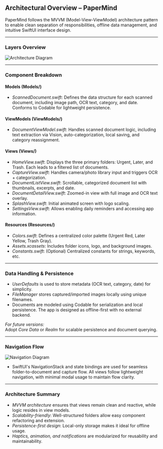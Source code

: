 ## Architectural Overview – PaperMind

PaperMind follows the MVVM (Model-View-ViewModel) architecture pattern to enable clean separation of responsibilities, offline data management, and intuitive SwiftUI interface design.

---

### Layers Overview

![Architecture Diagram](https://github.com/user-attachments/assets/your-placeholder-architecture-diagram-link)

---

### Component Breakdown

#### Models (Models/)

- *ScannedDocument.swift*: Defines the data structure for each scanned document, including image path, OCR text, category, and date. Conforms to Codable for lightweight persistence.

#### ViewModels (ViewModels/)

- *DocumentViewModel.swift*: Handles scanned document logic, including text extraction via Vision, auto-categorization, local saving, and category reassignment.

#### Views (Views/)

- *HomeView.swift*: Displays the three primary folders: Urgent, Later, and Trash. Each leads to a filtered list of documents.
- *CaptureView.swift*: Handles camera/photo library input and triggers OCR + categorization.
- *DocumentListView.swift*: Scrollable, categorized document list with thumbnails, excerpts, and date.
- *DocumentDetailView.swift*: Zoomed-in view with full image and OCR text overlay.
- *SplashView.swift*: Initial animated screen with logo scaling.
- *SettingsView.swift*: Allows enabling daily reminders and accessing app information.

#### Resources (Resources/)

- *Colors.swift*: Defines a centralized color palette (Urgent Red, Later Yellow, Trash Gray).
- *Assets.xcassets*: Includes folder icons, logo, and background images.
- *Constants.swift*: (Optional) Centralized constants for strings, keywords, etc.

---

### Data Handling & Persistence

- *UserDefaults* is used to store metadata (OCR text, category, date) for simplicity.
- *FileManager* stores captured/imported images locally using unique filenames.
- Documents are modeled using Codable for serialization and local persistence.
The app is designed as offline-first with no external backend.


*For future versions:*  
Adopt *Core Data* or *Realm* for scalable persistence and document querying.

---

### Navigation Flow

![Navigation Diagram](https://github.com/user-attachments/assets/your-placeholder-navigation-diagram-link)

- SwiftUI's NavigationStack and state bindings are used for seamless folder-to-document and capture flow.
All views follow lightweight navigation, with minimal modal usage to maintain flow clarity.


---

### Architecture Summary

- *MVVM architecture* ensures that views remain clean and reactive, while logic resides in view models.
- *Scalability-friendly*: Well-structured folders allow easy component refactoring and extension.
- *Persistence-first design*: Local-only storage makes it ideal for offline usage.
- *Haptics, animation, and notifications* are modularized for reusability and maintainability.
